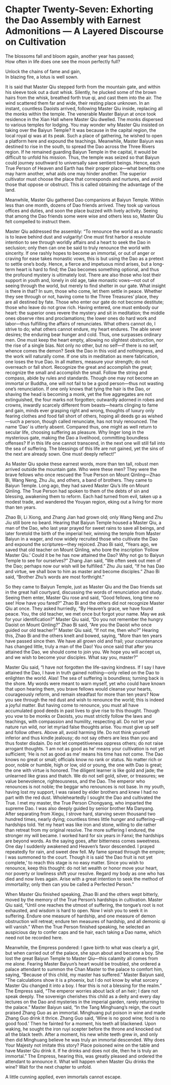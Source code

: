 # Chapter Twenty-Seven: Exhorting the Dao Assembly with Earnest Admonitions — A Layered Discourse on Cultivation

The blossoms fall and bloom again, another year has passed;  
How often in life does one see the moon perfectly full?

Unlock the chains of fame and gain,  
In blazing fire, a lotus is well sown.

It is said that Master Qiu stepped forth from the mountain gate, and within his sleeve took out a dust whisk. Silently, he plucked some of the brown hairs from the whisk, breathed forth true qi, and cast them into the air. The wind scattered them far and wide, their resting place unknown. In an instant, countless Daoists arrived, following Master Qiu inside, replacing all the monks within the temple. The venerable Master Baiyun at once took residence in the Xian Hall where Master Qiu dwelled. The monks dispersed to various temples for lodging. You may wonder why Master Qiu insisted on taking over the Baiyun Temple? It was because in the capital region, the local royal qi was at its peak. Such a place of gathering, he wished to open a platform here and expound the teachings. Meanwhile, Master Baiyun was destined to rise in the south, to spread the Dao across the Three Rivers region. If he remained guarding Baiyun Temple in the capital, it would be difficult to unfold his mission. Thus, the temple was seized so that Baiyun could journey southward to universally save sentient beings. Hence, each True Person of Heaven and Earth has their proper place—what benefits one may harm another, what aids one may hinder another. The superior cultivator must choose the place that corresponds and nurtures, and avoid those that oppose or obstruct. This is called obtaining the advantage of the land.

Meanwhile, Master Qiu gathered Dao companions at Baiyun Temple. Within less than one month, dozens of Dao friends arrived. They took up various offices and duties, and soon the place buzzed with lively activity. Seeing that among the Dao friends some were wise and others less so, Master Qiu felt compelled to instruct them.

Master Qiu addressed the assembly: “To renounce the world as a monastic is to leave behind dust and vulgarity! One must first harbor a resolute intention to see through worldly affairs and a heart to seek the Dao in seclusion; only then can one be said to truly renounce the world with sincerity. If one rashly hopes to become an immortal, or out of anger or craving for ease takes monastic vows, this is but using the Dao as a pretext to settle one’s body. Hence, a fierce and impetuous mind arises, but a long-term heart is hard to find; the Dao becomes something optional, and thus the profound mystery is ultimately lost. There are also those who lost their support in youth and, lonely in old age, take monastic vows—not out of seeing through the world, but merely to find shelter in our gate. What insight is there in that? In sum, those who come, let them settle in peace. Whether they see through or not, having come to the Three Treasures’ place, they are all destined by fate. Those who enter our gate do not become destitute; those who leave do not grow rich. Having entered, one must embody our heart: the superior ones revere the mystery and sit in meditation; the middle ones observe rites and proclamations; the lower ones do hard work and labor—thus fulfilling the affairs of renunciates. What others cannot do, I strive to do; what others cannot endure, my heart endures. The able sever desires; the enduring bear hunger and cold. Thus, one surpasses ordinary men. One must keep the heart empty, allowing no slightest obstruction, nor the rise of a single bias. Not only no other, but no self—if there is no self, whence comes the demon? Seek the Dao in this void and nothingness, and the work will naturally come. If one sits in meditation as mere fabrication, one loses the true Dao. In all matters, measure your strength; do not overreach or fall short. Recognize the great and accomplish the great; recognize the small and accomplish the small. Follow the string and compass, abide by rules and standards. Though one may not become an immortal or Buddha, one will not fail to be a good person—thus not wasting one’s renunciation. If one only knows that tying the hair is the Dao, or shaving the head is becoming a monk, yet the five aggregates are not extinguished, the four marks not forgotten; outwardly adorned in robes and crowns, inwardly scarcely different from beasts—hearts clinging to fame and gain, minds ever grasping right and wrong, thoughts of luxury only fearing clothes and food fall short of others, hoping all deeds go as wished—such a person, though called renunciate, has not truly renounced. The name ‘Dao’ is utterly absent. Compared thus, one might as well return to secular life, choosing suffering as pleasure. Why linger long in the mysterious gate, making the Dao a livelihood, committing boundless offenses? If in this life one cannot transcend, in the next one will still fall into the sea of suffering. The blessings of this life are not gained, yet the sins of the next are already sown. One must deeply reflect!”

As Master Qiu spoke these earnest words, more than ten tall, robust men arrived outside the mountain gate. Who were these men? They were the brave fellows who once rescued the True Person on Mount Qinling—Zhao Bi, Wang Neng, Zhu Jiu, and others, a band of brothers. They came to Baiyun Temple. Long ago, they had saved Master Qiu’s life on Mount Qinling. The True Person had spoken to them of the debts of sin and blessing, awakening them to reform. Each had turned from evil, taken up a modest trade, and wandered the Youyan region, eking out a living for more than ten years.

Zhao Bi, Li Xiong, and Zhang Jian had grown old; only Wang Neng and Zhu Jiu still bore no beard. Hearing that Baiyun Temple housed a Master Qiu, a man of the Dao, who last year prayed for sweet rains to save all beings, and later foretold the birth of the imperial heir, winning the temple from Master Baiyun in a wager, and now widely recruited those who cultivate the Dao and expound the scriptures—they rejoiced. Zhao Bi said, “Years ago, we saved that old teacher on Mount Qinling, who bore the inscription ‘Follow Master Qiu.’ Could it be he has now attained the Dao? Why not go to Baiyun Temple to see for ourselves?” Zhang Jian said, “We often seek out men of the Dao; perhaps now our wish will be fulfilled.” Zhu Jiu said, “If he has Dao and virtue, we shall bow to him as master and become disciples.” Zhao Bi said, “Brother Zhu’s words are most forthright.”

So they came to Baiyun Temple, just as Master Qiu and the Dao friends sat in the great hall courtyard, discussing the words of renunciation and study. Seeing them enter, Master Qiu rose and said, “Good fellows, long time no see! How have you fared?” Zhao Bi and the others did not recognize Master Qiu at once. They asked hurriedly, “By Heaven’s grace, we have found peace. You, the old teacher, we met once but forgot your name. May we ask for your identification?” Master Qiu said, “Do you not remember the hungry Daoist on Mount Qinling?” Zhao Bi said, “Are you the Daoist who once guided our old teacher?” Master Qiu said, “If not me, then who?” Hearing this, Zhao Bi and the others knelt and bowed, saying, “More than ten years have passed since then. We have all grown old and frail; your countenance has changed little, truly a man of the Dao! You once said that after you attained the Dao, we should come to join you. We hope you will accept us, and we wish to become your disciples. What say you, master?”

Master Qiu said, “I have not forgotten the life-saving kindness. If I say I have attained the Dao, I have in truth gained nothing—only relied on the Dao to enlighten the world. Alas! The sea of suffering is boundless; turning back is the shore. My words were meant to warn myself, yet who could have known that upon hearing them, you brave fellows would cleanse your hearts, courageously reform, and remain steadfast for more than ten years? Now you see through the red dust and wish to renounce the world; this is indeed a joyful matter. But having come to renounce, you must all have accumulated good deeds in past lives to give rise to this thought. Though you vow to be monks or Daoists, you must strictly follow the laws and teachings, with compassion and humility, respecting all. Do not let your nature run wild, nor let myriad false thoughts arise. You must give up self and follow others. Above all, avoid harming life. Do not think yourself inferior and thus kindle jealousy; do not say others are less than you and thus foster disdain. Do not let competitiveness oppress others; do not raise arrogant thoughts. ‘I am not as good as he’ means your cultivation is not yet sufficient; ‘He is not as good as me’ means his time has not come. The Dao knows no great or small; officials know no rank or status. No matter rich or poor, noble or humble, high or low, old or young, the one with Dao is great; the one with virtue is honored. The diligent learner is like gold and jade; the unlearned like grass and thatch. We do not sell gold, silver, or treasures; we value benevolence, righteousness, and the Dao. The emperor who renounces is not noble; the beggar who renounces is not base. In my youth, having lost my support, I was raised by elder brothers and knew I had no part with the red dust. Wholeheartedly I sought the Dao and cultivated the True. I met my master, the True Person Chongyang, who imparted the supreme Dao. I was also deeply guided by senior brother Ma Danyang. After separating from Xiegu, I strove hard, starving seven thousand two hundred times, nearly dying; countless times little hunger and suffering—all hardships told. Yet my heart was like iron and stone, willing to die rather than retreat from my original resolve. The more suffering I endured, the stronger my will became. I worked hard for six years in Fanxi; the hardships are beyond words. As the saying goes, after bitterness comes sweetness. One day I suddenly awakened and Heaven’s favor descended. I prayed repeatedly for rain, and sweet dew fell. My fame spread through the empire; I was summoned to the court. Though it is said ‘the Dao fruit is not yet complete,’ to reach this stage is no easy matter. Since you wish to renounce, keep this thought: do not let wealth or honor move your heart, nor poverty or lowliness shift your resolve. Regard my body as one who has died and now lives again. Arise with a great intention to seek the method of immortality; only then can you be called a Perfected Person.”

When Master Qiu finished speaking, Zhao Bi and the others wept bitterly, moved by the memory of the True Person’s hardships in cultivation. Master Qiu said, “Until one reaches the utmost of suffering, the tongue’s root is not exhausted, and wisdom is hard to open. Now I wish you to seek it in suffering. Endure one measure of hardship, and one measure of demon obstruction will retreat; endure ten measures of hardship, and all demonic qi will vanish.” When the True Person finished speaking, he selected an auspicious day to confer caps and tie hair, each taking a Dao name, which need not be recorded here.

Meanwhile, the Empress pondered: I gave birth to what was clearly a girl, but when carried out of the palace, she spun about and became a boy. She lost the great Baiyun Temple to Master Qiu—this calamity all comes from me alone. Fearing Master Baiyun’s heart would be troubled, she ordered a palace attendant to summon the Chan Master to the palace to comfort him, saying, “Because of this child, my master has suffered.” Master Baiyun said, “The calculations show it is a phoenix, but I do not know by what sorcery Master Qiu changed it into a boy. I fear this is not a blessing for the realm.” The Empress said, “The emperor worries about lack of an heir; I dare not speak deeply. The sovereign cherishes this child as a deity and every day lectures on the Dao and mysteries in the imperial garden, rarely returning to the palace.” Master Baiyun said, “In the Tang Minghuang’s reign, the court praised Zhang Guo as an immortal. Minghuang put poison in wine and made Zhang Guo drink it thrice. Zhang Guo said, ‘Wine is no good wine; food is no good food.’ Then he fainted for a moment, his teeth all blackened. Upon waking, he sought the iron ruyi scepter before the throne and knocked out all the black teeth. After a moment, his new white teeth grew in, and only then did Minghuang believe he was truly an immortal descended. Why does Your Majesty not imitate this story? Place poisoned wine on the table and have Master Qiu drink it. If he drinks and does not die, then he is truly an immortal.” The Empress, hearing this, was greatly pleased and ordered the attendant to announce it. What will happen when Master Qiu drinks the wine? Wait for the next chapter to unfold.

A little cunning applied, even immortals cannot escape.